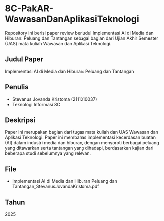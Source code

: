 # 8C-PakAR-WawasanDanAplikasiTeknologi
Repository ini berisi paper review berjudul Implementasi AI di Media dan Hiburan: Peluang dan Tantangan sebagai bagian dari Ujian Akhir Semester (UAS) mata kuliah Wawasan dan Aplikasi Teknologi.
## Judul Paper
Implementasi AI di Media dan Hiburan: Peluang dan Tantangan
## Penulis
- Stevanus Jovanda Kristoma (2111310037)
- Teknologi Informasi 8C
## Deskripsi
Paper ini merupakan bagian dari tugas mata kuliah dan UAS Wawasan dan Aplikasi Teknologi.
Paper ini membahas implementasi kecerdasan buatan (AI) dalam industri media dan hiburan, dengan menyoroti berbagai peluang yang ditawarkan serta tantangan yang dihadapi, berdasarkan kajian dari beberapa studi sebelumnya yang relevan.
## File
- Implementasi AI di Media dan Hiburan Peluang dan Tantangan_StevanusJovandaKristoma.pdf
## Tahun
2025
